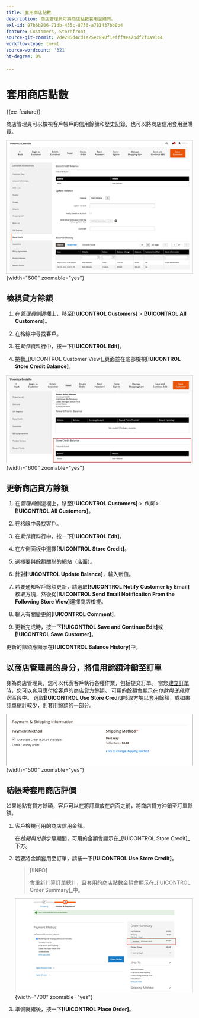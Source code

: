 ```yaml
---
title: 套用商店點數
description: 商店管理員可將商店點數套用至購買。
exl-id: 97b6b206-71db-435c-8736-a781437bb0b4
feature: Customers, Storefront
source-git-commit: 7de285d4cd1e25ec890f1efff9ea7bdf2f0a9144
workflow-type: tm+mt
source-wordcount: '321'
ht-degree: 0%

---
```


# 套用商店點數

{{ee-feature}}

商店管理員可以檢視客戶帳戶的信用餘額和歷史記錄，也可以將商店信用套用至購買。

![客戶信用餘額與歷史記錄](assets/store-credit-balance-history.png){width="600" zoomable="yes"}

## 檢視貸方餘額

1. 在&#x200B;_管理員_&#x200B;側邊欄上，移至&#x200B;**[!UICONTROL Customers]** > **[!UICONTROL All Customers]**。

1. 在格線中尋找客戶。

1. 在&#x200B;_動作_&#x200B;資料行中，按一下&#x200B;**[!UICONTROL Edit]**。

1. 捲動&#x200B;_[!UICONTROL Customer View]_頁面並在底部檢視&#x200B;**[!UICONTROL Store Credit Balance]**。

![儲存信用餘額](assets/store-credit-balance.png){width="600" zoomable="yes"}

## 更新商店貸方餘額

1. 在&#x200B;_管理員_&#x200B;側邊欄上，移至&#x200B;**[!UICONTROL Customers]** > _作業_ > **[!UICONTROL All Customers]**。

1. 在格線中尋找客戶。

1. 在&#x200B;_動作_&#x200B;資料行中，按一下&#x200B;**[!UICONTROL Edit]**。

1. 在左側面板中選擇&#x200B;**[!UICONTROL Store Credit]**。

1. 選擇要與餘額關聯的網站（店面）。

1. 針對&#x200B;**[!UICONTROL Update Balance]**，輸入新值。

1. 若要通知客戶餘額更新，請選取&#x200B;**[!UICONTROL Notify Customer by Email]**&#x200B;核取方塊，然後從&#x200B;**[!UICONTROL Send Email Notification From the Following Store View]**&#x200B;選擇商店檢視。

1. 輸入有關變更的&#x200B;**[!UICONTROL Comment]**。

1. 更新完成時，按一下&#x200B;**[!UICONTROL Save and Continue Edit]**&#x200B;或&#x200B;**[!UICONTROL Save Customer]**。

更新的餘額應顯示在&#x200B;**[!UICONTROL Balance History]**&#x200B;中。

## 以商店管理員的身分，將信用餘額沖銷至訂單

身為商店管理員，您可以代表客戶執行各種作業，包括提交訂單。 當您[建立訂單](../stores-purchase/customer-account-create-order.md)時，您可以套用應付給客戶的商店貸方餘額。 可用的餘額會顯示在&#x200B;_付款與送貨資訊_&#x200B;區段中。 選取&#x200B;**[!UICONTROL Use Store Credit]**&#x200B;核取方塊以套用餘額，或如果訂單總計較少，則套用餘額的一部分。

![將商店信用餘額套用至訂單](assets/store-credit-apply.png){width="500" zoomable="yes"}

## 結帳時套用商店評價

如果地點有貸方餘額，客戶可以在將訂單放在店面之前，將商店貸方沖銷至訂單餘額。

1. 客戶檢視可用的商店信用金額。

   在&#x200B;_檢閱與付款_&#x200B;步驟期間，可用的金額會顯示在&#x200B;_[!UICONTROL Store Credit]_下方。

1. 若要將金額套用至訂單，請按一下&#x200B;**[!UICONTROL Use Store Credit]**。

   >[!INFO]
   >
   >會重新計算訂單總計，且套用的商店點數金額會顯示在&#x200B;_[!UICONTROL Order Summary]_中。

   ![套用至訂單的貸方餘額](assets/store-credit-checkout.png){width="700" zoomable="yes"}

1. 準備就緒後，按一下&#x200B;**[!UICONTROL Place Order]**。
